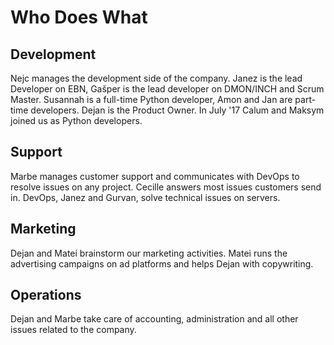 # Who Does What

## Development

Nejc manages the development side of the company. Janez is the lead Developer on EBN, Gašper is the lead developer on DMON/INCH and Scrum Master. Susannah is a full-time Python developer, Amon and Jan are part-time developers. Dejan is the Product Owner. In July '17 Calum and Maksym joined us as Python developers.

## Support

Marbe manages customer support and communicates with DevOps to resolve issues on any project. Cecille answers most issues customers send in. DevOps, Janez and Gurvan, solve technical issues on servers.

## Marketing

Dejan and Matei brainstorm our marketing activities. Matei runs the advertising campaigns on ad platforms and helps Dejan with copywriting.

## Operations

Dejan and Marbe take care of accounting, administration and all other issues related to the company.
